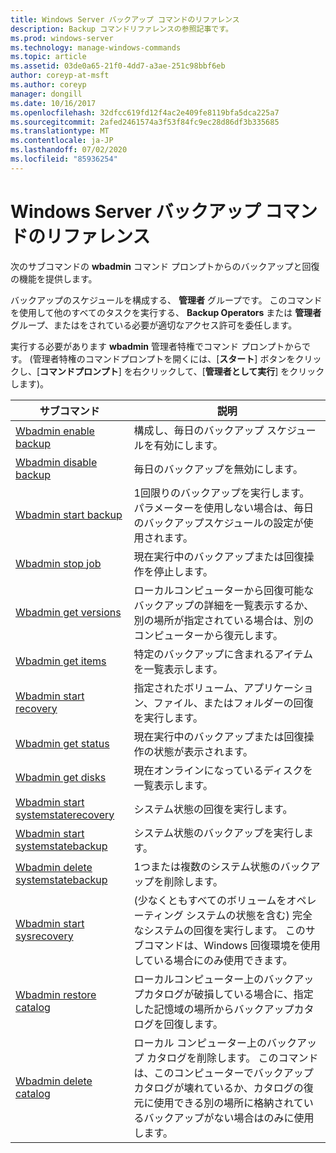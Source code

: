 ```yaml
---
title: Windows Server バックアップ コマンドのリファレンス
description: Backup コマンドリファレンスの参照記事です。
ms.prod: windows-server
ms.technology: manage-windows-commands
ms.topic: article
ms.assetid: 03de0a65-21f0-4dd7-a3ae-251c98bbf6eb
author: coreyp-at-msft
ms.author: coreyp
manager: dongill
ms.date: 10/16/2017
ms.openlocfilehash: 32dfcc619fd12f4ac2e409fe8119bfa5dca225a7
ms.sourcegitcommit: 2afed2461574a3f53f84fc9ec28d86df3b335685
ms.translationtype: MT
ms.contentlocale: ja-JP
ms.lasthandoff: 07/02/2020
ms.locfileid: "85936254"
---
```

# <a name="windows-server-backup-command-reference"></a>Windows Server バックアップ コマンドのリファレンス



次のサブコマンドの **wbadmin** コマンド プロンプトからのバックアップと回復の機能を提供します。

バックアップのスケジュールを構成する、 **管理者** グループです。 このコマンドを使用して他のすべてのタスクを実行する、 **Backup Operators** または **管理者** グループ、またはをされている必要が適切なアクセス許可を委任します。

実行する必要があります **wbadmin** 管理者特権でコマンド プロンプトからです。 (管理者特権のコマンドプロンプトを開くには、[**スタート**] ボタンをクリックし、[**コマンドプロンプト**] を右クリックして、[**管理者として実行**] をクリックします)。

|サブコマンド|説明|
|----------|-----------|
|[Wbadmin enable backup](wbadmin-enable-backup.md)|構成し、毎日のバックアップ スケジュールを有効にします。|
|[Wbadmin disable backup](wbadmin-disable-backup.md)|毎日のバックアップを無効にします。|
|[Wbadmin start backup](wbadmin-start-backup.md)|1回限りのバックアップを実行します。 パラメーターを使用しない場合は、毎日のバックアップスケジュールの設定が使用されます。|
|[Wbadmin stop job](wbadmin-stop-job.md)|現在実行中のバックアップまたは回復操作を停止します。|
|[Wbadmin get versions](wbadmin-get-versions.md)|ローカルコンピューターから回復可能なバックアップの詳細を一覧表示するか、別の場所が指定されている場合は、別のコンピューターから復元します。|
|[Wbadmin get items](wbadmin-get-items.md)|特定のバックアップに含まれるアイテムを一覧表示します。|
|[Wbadmin start recovery](wbadmin-start-recovery.md)|指定されたボリューム、アプリケーション、ファイル、またはフォルダーの回復を実行します。|
|[Wbadmin get status](wbadmin-get-status.md)|現在実行中のバックアップまたは回復操作の状態が表示されます。|
|[Wbadmin get disks](wbadmin-get-disks.md)|現在オンラインになっているディスクを一覧表示します。|
|[Wbadmin start systemstaterecovery](wbadmin-start-systemstaterecovery.md)|システム状態の回復を実行します。|
|[Wbadmin start systemstatebackup](wbadmin-start-systemstatebackup.md)|システム状態のバックアップを実行します。|
|[Wbadmin delete systemstatebackup](wbadmin-delete-systemstatebackup.md)|1つまたは複数のシステム状態のバックアップを削除します。|
|[Wbadmin start sysrecovery](wbadmin-start-sysrecovery.md)|(少なくともすべてのボリュームをオペレーティング システムの状態を含む) 完全なシステムの回復を実行します。 このサブコマンドは、Windows 回復環境を使用している場合にのみ使用できます。|
|[Wbadmin restore catalog](wbadmin-restore-catalog.md)|ローカルコンピューター上のバックアップカタログが破損している場合に、指定した記憶域の場所からバックアップカタログを回復します。|
|[Wbadmin delete catalog](wbadmin-delete-catalog.md)|ローカル コンピューター上のバックアップ カタログを削除します。 このコマンドは、このコンピューターでバックアップ カタログが壊れているか、カタログの復元に使用できる別の場所に格納されているバックアップがない場合はのみに使用します。|